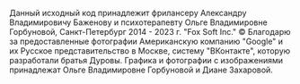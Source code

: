 Данный исходный код принадлежит фрилансеру Александру Владимировичу Баженову и психотерапевту Ольге Владимировне Горбуновой, Санкт-Петербург 2014 - 2023 г. "Fox Soft Inc." © 
Благодарю за предоставленные фотографии Американскую компанию "Google" и их Русское представительство в Москве, систему "ВКонтакте", которую разработали братья Дуровы.
Графика и фотографии с изображениями принадлежат Ольге Владимировне Горбуновой и Диане Захаровой.

